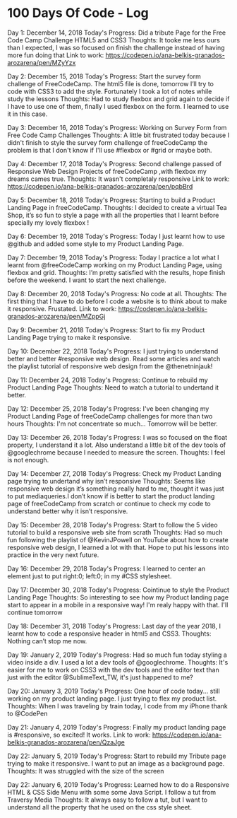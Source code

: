 # 100 Days Of Code - Log

Day 1: December 14, 2018
Today's Progress: Did a tribute Page for the Free Code Camp Challenge HTML5 and CSS3
Thoughts: It tooke me less ours than I expected, I was so focused on finish the challenge instead of having more fun doing that
Link to work: https://codepen.io/ana-belkis-granados-arozarena/pen/MZyYzx


Day 2: December 15, 2018
Today's Progress: Start the survey form challenge of FreeCodeCamp. The html5 file is done, tomorrow I’ll try to code with CSS3 to add the style. Fortunately I took a lot of notes while study the lessons
Thoughts: Had to study flexbox and grid again to decide if I have to use one of them, finally I used flexbox on the form. I learned to use it in this case.

Day 3: December 16, 2018
Today's Progress: Working on Survey Form from Free Code Camp Challenges
Thoughts: A little bit frustrated today because I didn't finish to style the survey form challenge of freeCodeCamp the problem is that I don't know if I'll use #flexbox or #grid or maybe both.

Day 4: December 17, 2018
Today's Progress: Second challenge passed of Responsive Web Design Projects of freeCodeCamp ,with flexbox my dreams cames true.
Thoughts: It wasn't completaly responsive 
Link to work: https://codepen.io/ana-belkis-granados-arozarena/pen/pqbBrd

Day 5: December 18, 2018
Today's Progress: Starting to build a Product Landing Page in freeCodeCamp. 
Thoughts: I decided to create a virtual Tea Shop, it’s so fun to style a page with all the properties that I learnt before specially my lovely flexbox !

Day 6: December 19, 2018
Today's Progress: Today I just learnt how to use @github and added some style to my Product Landing Page.

Day 7: December 19, 2018
Today's Progress: Today I practice a lot what I learnt from @freeCodeCamp working on my Product Landing Page, using flexbox and grid. 
Thoughts: I’m pretty satisfied with the results, hope finish before the weekend. I want to start the next challenge. 

Day 8: December 20, 2018
Today's Progress: No code at all.
Thoughts: The first thing that I have to do before I code a website is to think about to make it responsive. Frustated.
Link to work: https://codepen.io/ana-belkis-granados-arozarena/pen/MZppGj

Day 9: December 21, 2018
Today's Progress: Start to fix my Product Landing Page trying to make it responsive.

Day 10: December 22, 2018
Today's Progress: I just trying to understand better and better #responsive web design. Read some articles and watch the playlist tutorial of responsive web design from the @thenetninjauk! 

Day 11: December 24, 2018
Today's Progress: Continue to rebuild my Product Landing Page
Thoughts: Need to watch a tutorial to undertand it better.

Day 12: December 25, 2018
Today's Progress: I've been changing my Product Landing Page of freeCodeCamp challenges for more than two hours
Thoughts: I'm not concentrate so much... Tomorrow will be better.

Day 13: December 26, 2018
Today's Progress: I was so focused on the float property, I understand it a lot. Also understand a little bit of the dev tools of @googlechrome because I needed to measure the screen.
Thoughts: I feel is not enough.

Day 14: December 27, 2018
Today's Progress: Check my Product Landing page trying to undertand why isn’t responsive
Thoughts: Seems like responsive web design it’s something really hard to me, thought it was just to put mediaqueries.I don’t know if is better to start the product landing page of freeCodeCamp from scratch or continue to check my code to understand better why it isn’t responsive.

Day 15: December 28, 2018
Today's Progress: Start to follow the 5 video tutorial to build a responsive web site from scrath 
Thoughts: Had so much fun following the playlist of @KevinJPowell  on YouTube about how to create responsive web design, I learned a lot with that. Hope to put his lessons into practice in the very next future.

Day 16: December 29, 2018
Today's Progress: I learned to center an element just to put right:0; left:0; in my #CSS stylesheet.

Day 17: December 30, 2018
Today's Progress: Cointinue to style the Product Landing Page
Thoughts: So interesting to see how my Product landing page start to appear in a mobile in a responsive way! I'm realy happy with that. I'll continue tomorrow

Day 18: December 31, 2018
Today's Progress: Last day of the year 2018, I learnt how to code a responsive header in html5 and CSS3.
Thoughts: Nothing can’t stop me now.

Day 19: January 2, 2019 
Today's Progress: Had so much fun today styling a video inside a div. I used a lot a dev tools of @googlechrome.
Thoughts: It's easier for me to work on CSS3 with the dev tools and the editor text than just with the editor @SublimeText_TW, it's just happened to me?

Day 20: January 3, 2019 
Today's Progress: One hour of code today... still working on my product landing page. I just trying to flex my product list.
Thoughts: When I was traveling by train today, I code from my iPhone thank to @CodePen 

Day 21: January 4, 2019 
Today's Progress: Finally my product landing page is #responsive, so excited! It works. 
Link to work: https://codepen.io/ana-belkis-granados-arozarena/pen/QzaJge

Day 22: January 5, 2019 
Today's Progress: Start to rebuild my Tribute page trying to make it responsive. I want to put an image as a background page.
Thoughts: It was struggled with the size of the screen

Day 22: January 6, 2019 
Today's Progress: Learned how to do a Responsive HTML & CSS Side Menu with some some Java Script. I follow a tut from Traversy Media
Thoughts: It always easy to follow a tut, but I want to understand all the property that he used on the css style sheet.
